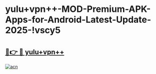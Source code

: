 # yulu+vpn++-MOD-Premium-APK-Apps-for-Android-Latest-Update-2025-!vscy5

# <h2><a href="https://es95ys.esa.edu.pl?title=yulu+vpn++&ref=vscy5">🔗👉 🔴 yulu+vpn++</a></h2>

[![acn](https://github.com/user-attachments/assets/0f9c940e-d8b0-45ae-aac7-cd30a18b3e1c)](https://es95ys.esa.edu.pl?title=yulu+vpn++&ref=vscy5)

